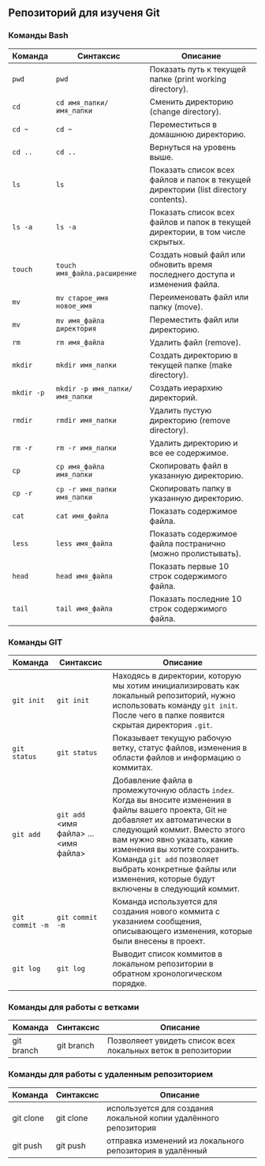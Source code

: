 ## Репозиторий для изученя Git

### Команды Bash
| Команда                                   | Синтаксис                                   | Описание                                                                                   |
|-------------------------------------------|---------------------------------------------|--------------------------------------------------------------------------------------------|
| `pwd`                                     | `pwd`                                       | Показать путь к текущей папке (print working directory).                                  |
| `cd`                                      | `cd имя_папки/имя_папки`                   | Сменить директорию (change directory).                                                    |
| `cd ~`                                    | `cd ~`                                      | Переместиться в домашнюю директорию.                                                      |
| `cd ..`                                   | `cd ..`                                     | Вернуться на уровень выше.                                                                 |
| `ls`                                      | `ls`                                        | Показать список всех файлов и папок в текущей директории (list directory contents).       |
| `ls -a`                                   | `ls -a`                                     | Показать список всех файлов и папок в текущей директории, в том числе скрытых.            |
| `touch`                                   | `touch имя_файла.расширение`                | Создать новый файл или обновить время последнего доступа и изменения файла.               |
| `mv`                                      | `mv старое_имя новое_имя`                  | Переименовать файл или папку (move).                                                      |
| `mv`                                      | `mv имя_файла директория`                  | Переместить файл или директорию.                                                          |
| `rm`                                      | `rm имя_файла`                             | Удалить файл (remove).                                                                     |
| `mkdir`                                   | `mkdir имя_папки`                          | Создать директорию в текущей папке (make directory).                                      |
| `mkdir -p`                                | `mkdir -p имя_папки/имя_папки`            | Создать иерархию директорий.                                                              |
| `rmdir`                                   | `rmdir имя_папки`                          | Удалить пустую директорию (remove directory).                                             |
| `rm -r`                                   | `rm -r имя_папки`                          | Удалить директорию и все ее содержимое.                                                  |
| `cp`                                      | `cp имя_файла имя_папки`                   | Скопировать файл в указанную директорию.                                                 |
| `cp -r`                                   | `cp -r имя_папки имя_папки`                | Скопировать папку в указанную директорию.                                                |
| `cat`                                     | `cat имя_файла`                            | Показать содержимое файла.                                                                 |
| `less`                                    | `less имя_файла`                           | Показать содержимое файла постранично (можно пролистывать).                               |
| `head`                                    | `head имя_файла`                           | Показать первые 10 строк содержимого файла.                                               |
| `tail`                                    | `tail имя_файла`                           | Показать последние 10 строк содержимого файла.                                           |

### Команды GIT
| Команда         | Синтаксис            | Описание                                                                                      |
|------------------|---------------------|-----------------------------------------------------------------------------------------------|
| `git init`       | `git init`          | Находясь в директории, которую мы хотим инициализировать как локальный репозиторий, нужно использовать команду `git init`. После чего в папке появится скрытая директория `.git`. |
| `git status`     | `git status`        | Показывает текущую рабочую ветку, статус файлов, изменения в области файлов и информацию о коммитах. |
| `git add`        | `git add` <имя файла> ... <имя файла> | Добавление файла в промежуточную область `index`. Когда вы вносите изменения в файлы вашего проекта, Git не добавляет их автоматически в следующий коммит. Вместо этого вам нужно явно указать, какие изменения вы хотите сохранить. Команда `git add` позволяет выбрать конкретные файлы или изменения, которые будут включены в следующий коммит. |
| `git commit -m`  | `git commit -m`     | Команда используется для создания нового коммита с указанием сообщения, описывающего изменения, которые были внесены в проект. |
| `git log`        | `git log`           | Выводит список коммитов в локальном репозитории в обратном хронологическом порядке.          |

### Команды для работы с ветками
|Команда|Синтаксис|Описание|
|----------------|------------------|--------------------------------------------------------------------------|
|git branch      |git branch        | Позволяеет увидеть список всех локальных веток в репозитории             |

### Команды для работы с удаленным репозиторием
|Команда|Синтаксис|Описание|
|----------------|------------------|--------------------------------------------------------------------------|
|git clone       |git clone         | используется для создания локальной копии удалённого репозитория         |
|git push        |git push          | отправка изменений из локального репозитория в удалённый                 |

